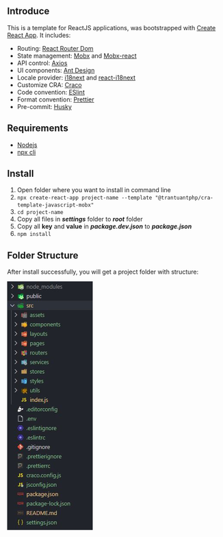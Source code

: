 ## Introduce
This is a template for ReactJS applications, was bootstrapped with [Create React App](https://github.com/facebook/create-react-app).
It includes:
  * Routing: [React Router Dom](https://reactrouter.com/web/guides/quick-start)
  * State management: [Mobx](https://mobx.js.org) and [Mobx-react](https://mobx-react.js.org/)
  * API control: [Axios](https://github.com/axios/axios)
  * UI components: [Ant Design](https://ant.design/)
  * Locale provider: [i18next](https://www.i18next.com/) and [react-i18next](https://react.i18next.com/)
  * Customize CRA: [Craco](https://github.com/gsoft-inc/craco)
  * Code convention: [ESlint](https://eslint.org/)
  * Format convention: [Prettier](https://prettier.io/)
  * Pre-commit: [Husky](https://github.com/typicode/husky)

## Requirements
  - [Nodejs](https://nodejs.org/en/)
  - [npx cli](https://www.npmjs.com/package/npx)

## Install
  1. Open folder where you want to install in command line
  2. `npx create-react-app project-name --template "@trantuantphp/cra-template-javascript-mobx"`
  3. `cd project-name`
  4. Copy all files in ***settings***  folder to ***root***  folder
  5. Copy all **key** and **value** in ***package.dev.json***  to ***package.json***
  6. `npm install`

## Folder Structure
After install successfully, you will get a project folder with structure:
  
  ![Folder Structure](./structure.JPG)